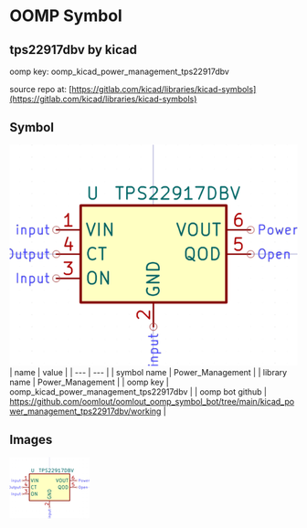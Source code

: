 # OOMP Symbol  
## tps22917dbv  by kicad  
  
oomp key: oomp_kicad_power_management_tps22917dbv  
  
source repo at: [https://gitlab.com/kicad/libraries/kicad-symbols](https://gitlab.com/kicad/libraries/kicad-symbols)  
## Symbol  
  
[![working.png](working_600.png)](working.png)  
| name | value | 
| --- | --- | 
| symbol name | Power_Management | 
| library name | Power_Management | 
| oomp key | oomp_kicad_power_management_tps22917dbv | 
| oomp bot github | https://github.com/oomlout/oomlout_oomp_symbol_bot/tree/main/kicad_power_management_tps22917dbv/working | 
## Images  
  
[![working.png](working_140.png)](working.png)  
